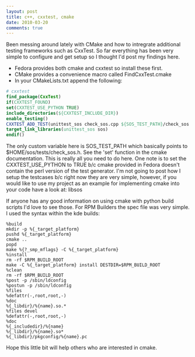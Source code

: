 ```yaml
---
layout: post
title: c++, cxxtest, cmake
date: 2010-03-20
comments: true
---
```


Been messing around lately with CMake and how to intregrate 
additional testing frameworks such as CxxTest. So far everything
has been very simple to configure and get setup so I thought 
I'd post my findings here.

- Fedora provides both cmake and cxxtest so install these first.
- CMake provides a convenience macro called FindCxxTest.cmake
- In your CMakeLists.txt append the following:

``` cmake
# cxxtest
find_package(CxxTest)
if(CXXTEST_FOUND)
set(CXXTEST_USE_PYTHON TRUE)
include_directories(${CXXTEST_INCLUDE_DIR})
enable_testing()
CXXTEST_ADD_TEST(unittest_sos check_sos.cpp ${SOS_TEST_PATH}/check_sos.h)
target_link_libraries(unittest_sos sos)
endif()
```

The only custom variable here is SOS_TEST_PATH which basically points to $HOME/sos/tests/check_sos.h. See the 'set' function in the cmake documentation.
This is really all you need to do here. One note is to set the 
CXXTEST_USE_PYTHON to TRUE b/c cmake provided in Fedora doesn't 
contain the perl version of the test generator.  I'm not going 
to post how I setup the testcases b/c right now they are very simple, 
however, if you would like to use my project as an example for implementing 
cmake into your code have a look at: libsos

If anyone has any good information on using cmake with python build scripts I'd love to see those. For RPM Builders the spec file was very simple. I used 
the syntax within the kde builds:

``` 
%build
mkdir -p %{_target_platform}
pushd %{_target_platform}
cmake ..
popd
make %{?_smp_mflags} -C %{_target_platform}
%install
rm -rf $RPM_BUILD_ROOT
make -C %{_target_platform} install DESTDIR=$RPM_BUILD_ROOT
%clean
rm -rf $RPM_BUILD_ROOT
%post -p /sbin/ldconfig
%postun -p /sbin/ldconfig
%files
%defattr(-,root,root,-)
%doc
%{_libdir}/%{name}.so.*
%files devel
%defattr(-,root,root,-)
%doc
%{_includedir}/%{name}
%{_libdir}/%{name}.so*
%{_libdir}/pkgconfig/%{name}.pc
```

Hope this little bit will help others who are interested in cmake.

